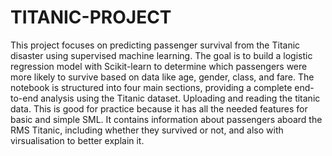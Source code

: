 # TITANIC-PROJECT
This project focuses on predicting passenger survival from the Titanic disaster using supervised machine learning. The goal is to build a logistic regression model with Scikit-learn to determine which passengers were more likely to survive based on data like age, gender, class, and fare. The notebook is structured into four main sections, providing a complete end-to-end analysis using the Titanic dataset.
Uploading and reading the titanic data.
This is good for practice because it has all the needed features for basic and simple SML.
It contains information about passengers aboard the RMS Titanic, including whether they survived or not, and also with virsualisation to better explain it.

